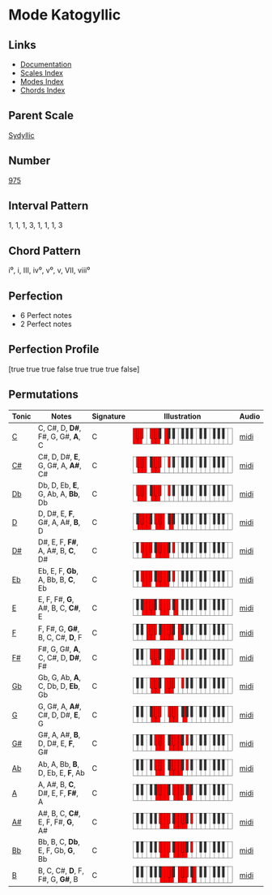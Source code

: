 # Mode Katogyllic

## Links

- [Documentation](index.md)
- [Scales Index](Scales.md)
- [Modes Index](Modes.md)
- [Chords Index](Chords.md)

## Parent Scale

[Sydyllic](ScaleSydyllic.md)

## Number

[975](https://ianring.com/musictheory/scales/975)

## Interval Pattern

1, 1, 1, 3, 1, 1, 1, 3

## Chord Pattern

i⁰, i, III, iv⁰, v⁰, v, VII, viii⁰

## Perfection

- 6 Perfect notes
- 2 Perfect notes

## Perfection Profile

[true true true false true true true false]

## Permutations

| Tonic | Notes | Signature | Illustration | Audio |
|-------|-------|-----------|--------------|-------|
| [C](ModeCNaturalKatogyllic.md) | C, C#, D, **D#**, F#, G, G#, **A**, C | C | ![CNaturalKatogyllic](ModeCNaturalKatogyllic.png) | [midi](https://github.com/edipermadi/music/blob/main/docs/ModeCNaturalKatogyllic.mid?raw=true) |
| [C#](ModeCSharpKatogyllic.md) | C#, D, D#, **E**, G, G#, A, **A#**, C# | C | ![CSharpKatogyllic](ModeCSharpKatogyllic.png) | [midi](https://github.com/edipermadi/music/blob/main/docs/ModeCSharpKatogyllic.mid?raw=true) |
| [Db](ModeDFlatKatogyllic.md) | Db, D, Eb, **E**, G, Ab, A, **Bb**, Db | C | ![DFlatKatogyllic](ModeDFlatKatogyllic.png) | [midi](https://github.com/edipermadi/music/blob/main/docs/ModeDFlatKatogyllic.mid?raw=true) |
| [D](ModeDNaturalKatogyllic.md) | D, D#, E, **F**, G#, A, A#, **B**, D | C | ![DNaturalKatogyllic](ModeDNaturalKatogyllic.png) | [midi](https://github.com/edipermadi/music/blob/main/docs/ModeDNaturalKatogyllic.mid?raw=true) |
| [D#](ModeDSharpKatogyllic.md) | D#, E, F, **F#**, A, A#, B, **C**, D# | C | ![DSharpKatogyllic](ModeDSharpKatogyllic.png) | [midi](https://github.com/edipermadi/music/blob/main/docs/ModeDSharpKatogyllic.mid?raw=true) |
| [Eb](ModeEFlatKatogyllic.md) | Eb, E, F, **Gb**, A, Bb, B, **C**, Eb | C | ![EFlatKatogyllic](ModeEFlatKatogyllic.png) | [midi](https://github.com/edipermadi/music/blob/main/docs/ModeEFlatKatogyllic.mid?raw=true) |
| [E](ModeENaturalKatogyllic.md) | E, F, F#, **G**, A#, B, C, **C#**, E | C | ![ENaturalKatogyllic](ModeENaturalKatogyllic.png) | [midi](https://github.com/edipermadi/music/blob/main/docs/ModeENaturalKatogyllic.mid?raw=true) |
| [F](ModeFNaturalKatogyllic.md) | F, F#, G, **G#**, B, C, C#, **D**, F | C | ![FNaturalKatogyllic](ModeFNaturalKatogyllic.png) | [midi](https://github.com/edipermadi/music/blob/main/docs/ModeFNaturalKatogyllic.mid?raw=true) |
| [F#](ModeFSharpKatogyllic.md) | F#, G, G#, **A**, C, C#, D, **D#**, F# | C | ![FSharpKatogyllic](ModeFSharpKatogyllic.png) | [midi](https://github.com/edipermadi/music/blob/main/docs/ModeFSharpKatogyllic.mid?raw=true) |
| [Gb](ModeGFlatKatogyllic.md) | Gb, G, Ab, **A**, C, Db, D, **Eb**, Gb | C | ![GFlatKatogyllic](ModeGFlatKatogyllic.png) | [midi](https://github.com/edipermadi/music/blob/main/docs/ModeGFlatKatogyllic.mid?raw=true) |
| [G](ModeGNaturalKatogyllic.md) | G, G#, A, **A#**, C#, D, D#, **E**, G | C | ![GNaturalKatogyllic](ModeGNaturalKatogyllic.png) | [midi](https://github.com/edipermadi/music/blob/main/docs/ModeGNaturalKatogyllic.mid?raw=true) |
| [G#](ModeGSharpKatogyllic.md) | G#, A, A#, **B**, D, D#, E, **F**, G# | C | ![GSharpKatogyllic](ModeGSharpKatogyllic.png) | [midi](https://github.com/edipermadi/music/blob/main/docs/ModeGSharpKatogyllic.mid?raw=true) |
| [Ab](ModeAFlatKatogyllic.md) | Ab, A, Bb, **B**, D, Eb, E, **F**, Ab | C | ![AFlatKatogyllic](ModeAFlatKatogyllic.png) | [midi](https://github.com/edipermadi/music/blob/main/docs/ModeAFlatKatogyllic.mid?raw=true) |
| [A](ModeANaturalKatogyllic.md) | A, A#, B, **C**, D#, E, F, **F#**, A | C | ![ANaturalKatogyllic](ModeANaturalKatogyllic.png) | [midi](https://github.com/edipermadi/music/blob/main/docs/ModeANaturalKatogyllic.mid?raw=true) |
| [A#](ModeASharpKatogyllic.md) | A#, B, C, **C#**, E, F, F#, **G**, A# | C | ![ASharpKatogyllic](ModeASharpKatogyllic.png) | [midi](https://github.com/edipermadi/music/blob/main/docs/ModeASharpKatogyllic.mid?raw=true) |
| [Bb](ModeBFlatKatogyllic.md) | Bb, B, C, **Db**, E, F, Gb, **G**, Bb | C | ![BFlatKatogyllic](ModeBFlatKatogyllic.png) | [midi](https://github.com/edipermadi/music/blob/main/docs/ModeBFlatKatogyllic.mid?raw=true) |
| [B](ModeBNaturalKatogyllic.md) | B, C, C#, **D**, F, F#, G, **G#**, B | C | ![BNaturalKatogyllic](ModeBNaturalKatogyllic.png) | [midi](https://github.com/edipermadi/music/blob/main/docs/ModeBNaturalKatogyllic.mid?raw=true) |
